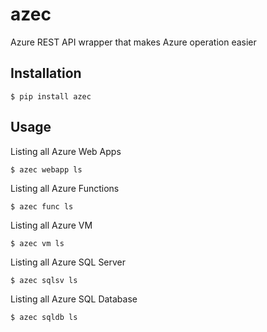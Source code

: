 # azec
Azure REST API wrapper that makes Azure operation easier

## Installation
```
$ pip install azec
```

## Usage
Listing all Azure Web Apps
```
$ azec webapp ls
```

Listing all Azure Functions
```
$ azec func ls
```

Listing all Azure VM
```
$ azec vm ls
```

Listing all Azure SQL Server
```
$ azec sqlsv ls
```

Listing all Azure SQL Database
```
$ azec sqldb ls
```
